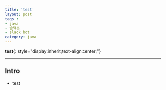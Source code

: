 ```yaml
---
title: 'test'  
layout: post  
tags :  
- java
- 슬랙봇
- slack bot
category: java
---
```


**test**{: style="display:inherit;text-align:center;"}

---

## Intro

- test